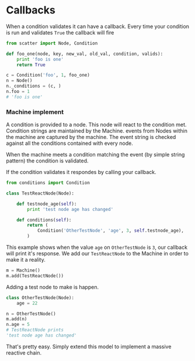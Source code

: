 # Callbacks

When a condition validates it can have a callback. Every time your condition is run and validates `True` the callback will fire


```python
from scatter import Node, Condition

def foo_one(node, key, new_val, old_val, condition, valids):
    print 'foo is one'
    return True

c = Condition('foo', 1, foo_one)
n = Node()
n._conditions = (c, )
n.foo = 1
# 'foo is one'
```


### Machine implement

A condition is provided to a node. This node will react to the condition met. Condition strings are maintained by the Machine. events from Nodes within the machine are captured by the machine. The event string is checked against all the conditions contained with every node.

When the machine meets a condition matching the event (by simple string pattern) the condition is validated.

If the condition validates it respondes by calling your callback.

```python
from conditions import Condition

class TestReactNode(Node):

    def testnode_age(self):
        print 'test node age has changed'

    def conditions(self):
        return (
            Condition('OtherTestNode', 'age', 3, self.testnode_age),
        )
```

This example shows when the value `age` on `OtherTestNode` is `3`, our callback will print it's response. We add our `TestReactNode` to the Machine in order to make it a reality.

```python
m = Machine()
m.add(TestReactNode())
```


Adding a test node to make is happen.

```python
class OtherTestNode(Node):
    age = 22

n = OtherTestNode()
m.add(n)
n.age = 5
# TestReactNode prints
'test node age has changed'
```

That's pretty easy. Simply extend this model to implement a massive reactive chain.
